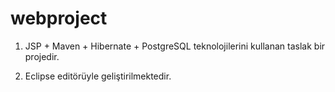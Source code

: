 # webproject

1) JSP + Maven + Hibernate + PostgreSQL teknolojilerini kullanan taslak bir projedir. 

2) Eclipse editörüyle geliştirilmektedir.
